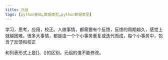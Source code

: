 ```yaml
---
title: 元组
tags: [python基础,数据类型,python数据类型]
---
```

学习，思考，应用，校正。人做事情，都需要有个反馈，反馈的周期越久，感觉上就越困难。很多大事情，都是由一个个小事务重复或迭代而成，每个小事务中，包含了反馈和校正
<!-- more -->
和列表形式上是[]、()的区别。元组的值不能修改。